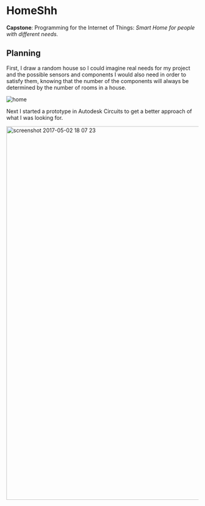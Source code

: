 # HomeShh

**Capstone**: Programming for the Internet of Things: *Smart Home for people with different needs.*

## Planning

First, I draw a random house so I could imagine real needs for my project and the possible sensors and components I would also need in order to satisfy them, knowing that the number of the components will always be determined by the number of rooms in a house.

![home](https://cloud.githubusercontent.com/assets/22894897/25628609/38a11de0-2f3d-11e7-939e-ce560fed895a.jpeg)

Next I started a prototype in Autodesk Circuits to get a better approach of what I was looking for.

<img width="978" alt="screenshot 2017-05-02 18 07 23" src="https://cloud.githubusercontent.com/assets/22894897/25639438/51684a36-2f62-11e7-8653-918b19b87679.png">

